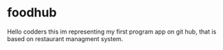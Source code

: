 # foodhub
Hello codders this im representing my first program app on git hub, that  is based on restaurant managment system.
